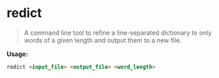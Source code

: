 
# redict
> A command line tool to refine a line-separated dictionary to only words of a given length and output them to a new file.


**Usage:**
```markdown
redict <input_file> <output_file> <word_length>
```
